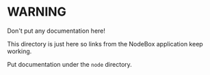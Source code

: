 WARNING
=======
Don't put any documentation here!

This directory is just here so links from the NodeBox application keep working.

Put documentation under the `node` directory.